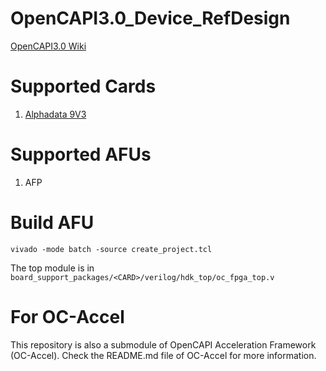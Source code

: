 # OpenCAPI3.0_Device_RefDesign

[OpenCAPI3.0 Wiki](https://github.com/OpenCAPI/OpenCAPI3.0_Client_RefDesign/wiki)

# Supported Cards
1. [Alphadata 9V3](https://www.alpha-data.com/dcp/products.php?product=adm-pcie-9v3)

# Supported AFUs
1. AFP

# Build AFU
```
vivado -mode batch -source create_project.tcl
```

The top module is in `board_support_packages/<CARD>/verilog/hdk_top/oc_fpga_top.v`

# For OC-Accel
This repository is also a submodule of OpenCAPI Acceleration Framework (OC-Accel). Check the README.md file of OC-Accel for more information.
